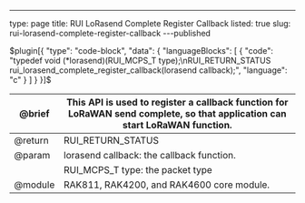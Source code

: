 ---
type: page
title: RUI LoRasend Complete Register Callback
listed: true
slug: rui-lorasend-complete-register-callback
---published

$plugin[{
    "type": "code-block",
    "data": {
        "languageBlocks": [
            {
                "code": "typedef void (*lorasend)(RUI_MCPS_T type);\nRUI_RETURN_STATUS rui_lorasend_complete_register_callback(lorasend callback);",
                "language": "c"
            }
        ]
    }
}]$

| @brief | This API is used to register a callback function for LoRaWAN send complete,&nbsp;so that application can<br>start LoRaWAN function. | 
| ---- | ---- | 
| @return | RUI_RETURN_STATUS | 
| @param | lorasend callback:        the callback function. | 
|  | RUI_MCPS_T&nbsp;type:      the packet type | 
| @module | RAK811, RAK4200, and RAK4600 core module. | 


